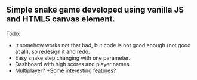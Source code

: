 ## Simple snake game developed using vanilla JS and HTML5 canvas element.
Todo:
- It somehow works not that bad, but code is not good enough (not good at all), so redesign it and redo.
- Easy snake step changing with one parameter.
- Dashboard with high scores and player names.
- Multiplayer? +Some interesting features?
